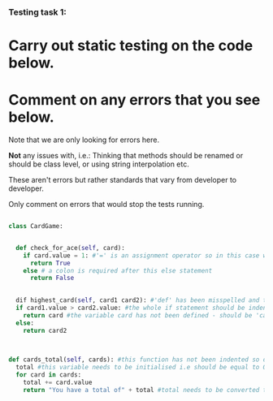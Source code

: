 ### Testing task 1:

# Carry out static testing on the code below.
# Comment on any errors that you see below.

Note that we are only looking for errors here.

**Not** any issues with, i.e.: 
Thinking that methods should be renamed or should be class level, or using string interpolation etc. 

These aren't errors but rather standards that vary from developer to developer. 

Only comment on errors that would stop the tests running.

```python

class CardGame:


  def check_for_ace(self, card):
    if card.value = 1: #'=' is an assignment operator so in this case we need '==' as this is a comparison operator
      return True
    else # a colon is required after this else statement 
      return False
   

  dif highest_card(self, card1 card2): #'def' has been misspelled and there is no comma between 'card1' and 'card2'
  if card1.value > card2.value: #the whole if statement should be indented (including the 3 lines below)
    return card #the variable card has not been defined - should be 'card1'
  else:
    return card2 
  


def cards_total(self, cards): #this function has not been indented so doesn't fall within the class
  total #this variable needs to be initialised i.e should be equal to 0
  for card in cards:
    total += card.value
    return "You have a total of" + total #total needs to be converted to a string to be concatenated and return statement should not be indented past the original for loop.
  
```

